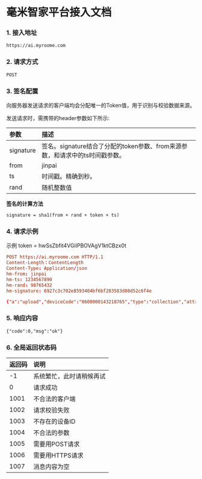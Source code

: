 # 毫米智家平台接入文档

### 1. 接入地址

```
https://ai.myroome.com
```

### 2. 请求方式

```
POST
```

### 3. 签名配置

向服务器发送请求的客户端均会分配唯一的Token值，用于识别与校验数据来源。

发送请求时，需携带的header参数如下所示:

| 参数 | 描述 |
| :--- | :--- |
| signature | 签名。signature结合了分配的token参数、from来源参数，和请求中的ts时间戳参数。 |
| from | jinpai |
| ts | 时间戳。精确到秒。 |
| rand | 随机整数值 |

**签名的计算方法**

```
signature = sha1(from + rand + token + ts)
```

### 4. 请求示例
示例 token = hwSsZbfit4VGiIPBOVAgV1ktCBzx0t
```conf
POST https://ai.myroome.com HTTP/1.1
Content-Length：ContentLength
Content-Type: Application/json
hm-from: jinpai
hm-ts: 1234567890
hm-rand: 98765432
hm-signature: 6927c3c702e8593404bf6bf283583d08d52c6f4e

{"a":"upload","deviceCode":"0600000143218765","type":"collection","attr":"light", "value":87, "ts":1234567890}
```

### 5. 响应内容
 ```
 {"code":0,"msg":"ok"}
 ```

### 6. 全局返回状态码

| 返回码 | 说明 |
| :--- | :--- |
| -1 | 系统繁忙，此时请稍候再试 |
| 0 | 请求成功 |
| 1001 | 不合法的客户端 |
| 1002 | 请求校验失败 |
| 1003 | 不存在的设备ID |
| 1004 | 不合法的参数 |
| 1005 | 需要用POST请求 |
| 1006 | 需要用HTTPS请求 |
| 1007 | 消息内容为空 |




